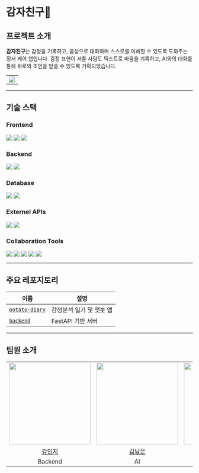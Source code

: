 # 감자친구🥔

## 프로젝트 소개

**감자친구**는 감정을 기록하고, 음성으로 대화하며 스스로를 이해할 수 있도록 도와주는 정서 케어 앱입니다.
감정 표현이 서툰 사람도 텍스트로 마음을 기록하고, AI와의 대화를 통해 위로와 조언을 받을 수 있도록 기획되었습니다.

<table>
  <tr>
    <td>
      <img src="https://github.com/CodeneDiary/.github/edit/main/profile/기능.png" />
    </td>
  </tr>
</table>


---

## 기술 스택

### Frontend
<img src="https://img.shields.io/badge/React_Native-61DAFB?style=for-the-badge&logo=react&logoColor=black"> <img src="https://img.shields.io/badge/TypeScript-3178C6?style=for-the-badge&logo=typescript&logoColor=white"> <img src="https://img.shields.io/badge/Expo-000020?style=for-the-badge&logo=expo&logoColor=white">

### Backend
<img src="https://img.shields.io/badge/FastAPI-005571?style=for-the-badge&logo=fastapi&logoColor=white"> <img src="https://img.shields.io/badge/Render-46E3B7?style=for-the-badge&logo=render&logoColor=black">

### Database
<img src="https://img.shields.io/badge/Firebase-FFCA28?style=for-the-badge&logo=firebase&logoColor=black"> <img src="https://img.shields.io/badge/SQLite-003B57?style=for-the-badge&logo=sqlite&logoColor=white">

### Externel APIs
<img src="https://img.shields.io/badge/OpenAI-412991?style=for-the-badge&logo=openai&logoColor=white"> <img src="https://img.shields.io/badge/Google_Cloud_STT/TTS-4285F4?style=for-the-badge&logo=googlecloud&logoColor=white">

### Collaboration Tools

<img src="https://img.shields.io/badge/Git-F05032?style=for-the-badge&logo=git&logoColor=white"> <img src="https://img.shields.io/badge/GitHub-181717?style=for-the-badge&logo=github&logoColor=white"> <img src="https://img.shields.io/badge/HuggingFace-FFD21F?style=for-the-badge&logo=huggingface&logoColor=black">
<img src="https://img.shields.io/badge/Notion-000000?style=for-the-badge&logo=notion&logoColor=white"> <img src="https://img.shields.io/badge/Discord-5865F2?style=for-the-badge&logo=discord&logoColor=white">

---

## 주요 레포지토리

| 이름 | 설명 |
|------|------|
| [`potato-diary`](https://github.com/CodeneDiary/potato-diary) | 감정분석 일기 및 챗봇 앱 |
| [`backend`](https://github.com/CodeneDiary/backend) | FastAPI 기반 서버 |


---

## 팀원 소개

<table>
  <tr align="center">
    <td><img src="https://github.com/MinjiKnG.png" width="220"/></td>
    <td><img src="https://github.com/Kimnameun-ai.png" width="220"/></td>
    <td><img src="https://github.com/minj22.png" width="220"/></td>
    <td><img src="https://github.com/gracelee5.png" width="220"/></td>
  </tr>
  <tr align="center">
    <td><a href="https://github.com/MinjiKnG">강민지</a></td>
    <td><a href="https://github.com/Kimnameun-ai">김남은</a></td>
    <td><a href="https://github.com/minj22">양민지</a></td>
    <td><a href="https://github.com/gracelee5">이경원</a></td>
  </tr>
  <tr align="center">
    <td>Backend</td>
    <td>AI</td>
    <td>AI</td>
    <td>Frontend</td>
  </tr>
</table>
